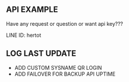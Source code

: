 ## API EXAMPLE ##

Have any request or question or want api key???

LINE ID: hertot



## LOG LAST UPDATE ##

- ADD CUSTOM SYSNAME QR LOGIN
- ADD FAILOVER FOR BACKUP API UPTIME
